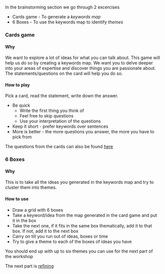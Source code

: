 In the brainstorming section we go through 2 excercises

* Cards game - To generate a _keywords map_
* 6 Boxes - To use the keywords map to identify _themes_

### Cards game 

#### Why

We want to explore a lot of ideas for what you can talk about. This game will help us do so by creating a keywords map.
We want you to delve deeper into your areas of expertise and discover things you are passionate about. 
The statements/questions on the card will help you do so.

#### How to play 

Pick a card, read the statement, write down the answer. 

* Be quick 
  * Write the first thing you think of
  * Feel free to skip questions 
  * Use your interpretation of the questions
* Keep it short - prefer keywords over sentences 
* More is better - the more questions you answer, the more you have to pick from

The questions from the cards can also be found [here](card_game_questions.md)

### 6 Boxes 

#### Why

This is to take all the ideas you generated in the keywords map and try to cluster them into themes. 

#### How to use

* Draw a grid with 6 boxes
* Take a keyword/idea from the map generated in the card game and put it in the box
* Take the next one, if it fits in the same box thematically, add it to that box. If not, add it to the next box
* Carry on till you run out of ideas, boxes or time
* Try to give a theme to each of the boxes of ideas you have

You should end up with up to six themes you can use for the next part of the workshop

The next part is [refining](../refining)
